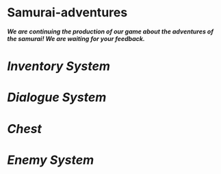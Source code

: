 # Samurai-adventures
<b><i> We are continuing the production of our game about the adventures of the samurai! We are waiting for your feedback. </i></b>
# <i> Inventory System </i>


# <i> Dialogue System </i>

# <i> Chest </i>


# <i> Enemy System </i>



